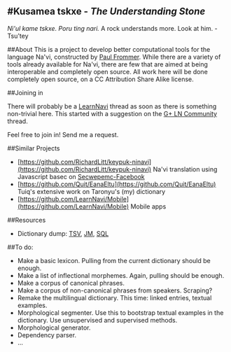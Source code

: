 #Kusamea tskxe - *The Understanding Stone*
---

*Nì'ul kame tskxe. Poru ting nari.* A rock understands more. Look at him. - Tsu'tey

##About
This is a project to develop better computational tools for the language
Na'vi, constructed by [Paul Frommer](http://naviteri.org). While there
are a variety of tools already available for Na'vi, there are few that
are aimed at being interoperable and completely open source. All work
here will be done completely open source, on a CC Attribution Share
Alike license. 

##Joining in

There will probably be a [LearnNavi](http://forum.learnnavi.org) thread
as soon as there is something non-trivial here. This started with a
suggestion on the [G+ LN
Community](https://plus.google.com/u/0/communities/111266205988490273811)
thread. 

Feel free to join in! Send me a request. 

##Similar Projects

 * [https://github.com/RichardLitt/keypuk-ninavi](https://github.com/RichardLitt/keypuk-ninavi)
   Na'vi translation using Javascript basec on
[Secwepemc-Facebook](https://github.com/kscanne/secwepemc-facebook)  
 * [https://github.com/Quit/EanaEltu](https://github.com/Quit/EanaEltu)
   Tuiq's extensive work on Taronyu's (my) dictionary  
 * [https://github.com/LearnNavi/Mobile](https://github.com/LearnNavi/Mobile)
   Mobile apps  

##Resources

 * Dictionary dump:
   [TSV](http://eanaeltu.learnnavi.org/dicts/NaviDictionary.tsv),
[JM](http://eanaeltu.learnnavi.org/dicts/NaviDictionary.jm),
[SQL](http://eanaeltu.learnnavi.org/dicts/NaviData.sql)

##To do:

* Make a basic lexicon. Pulling from the current dictionary should be
  enough.
* Make a list of inflectional morphemes. Again, pulling should be
  enough.
* Make a corpus of canonical phrases.
* Make a corpus of non-canonical phrases from speakers. Scraping?
* Remake the multilingual dictionary. This time: linked entries, textual
  examples.
* Morphological segmenter. Use this to bootstrap textual examples in the
  dictionary. Use unsupervised and supervised methods.
* Morphological generator.
* Dependency parser.
* ...


